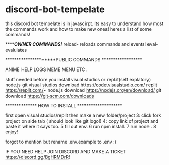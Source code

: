 # discord-bot-tempelate
this discord bot tempelate is in javascirpt. Its easy to understand how most the commands work and how to make new ones!
heres a list of some commands!

 *******************OWNER COMMANDS!***************
 reload- reloads commands and events! 
 eval- evalulates


*********************PUBLIC COMMANDS ******************

ANIME 
HELP
LOGS 
MEME
MENU
ETC.

stuff needed before you install visual studios or repl.it(self explatory) node.js git 
visual studios download https://code.visualstudio.com/
replit https://replit.com/~
node.js download https://nodejs.org/en/download/
git download https://git-scm.com/downloads



************** HOW TO INSTALL ********************

first open visual studios/replit 
then make a new folder/project 
3: click fork project on side tab ( should look like git logo!)
4: copy link of project and paste it where it says too.
5 fill out env. 
6 run npm install. 
7 run node . 
8 enjoy!

forgot to mention but rename .env.example to .env :) 


IF  YOU NEED HELP JOIN DISCORD AND MAKE A TICKET https://discord.gg/BgHRMDrR!
